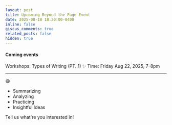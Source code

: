 ```yaml
---
layout: post
title: Upcoming Beyond the Page Event
date: 2025-08-18 18:30:00-0400
inline: false
giscus_comments: true
related_posts: false
hidden: true
---
```

#### Coming events
Workshops: Types of Writing (PT. 1) :sparkles:
Time: Friday Aug 22, 2025, 7-8pm

***

 :smile:

<ul>
    <li>Summarizing </li>
    <li>Analyzing </li>
    <li>Practicing </li>
    <li>Insightful Ideas </li>
</ul>

Tell us what're you interested in!
